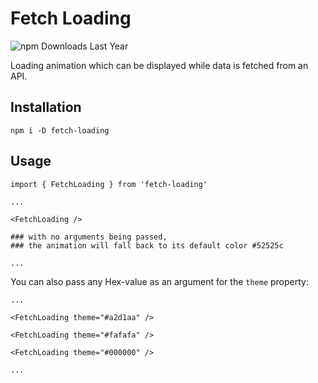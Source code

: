 # Fetch Loading

![npm Downloads Last Year](https://img.shields.io/npm/dy/fetch-loading)


Loading animation which can be displayed while data is fetched from an API.

## Installation

```
npm i -D fetch-loading
```

## Usage

```
import { FetchLoading } from 'fetch-loading'

...

<FetchLoading />

### with no arguments being passed,
### the animation will fall back to its default color #52525c

...

```

You can also pass any Hex-value as an argument for the ```theme``` property:

```
...

<FetchLoading theme="#a2d1aa" />

<FetchLoading theme="#fafafa" />

<FetchLoading theme="#000000" />

...
```
